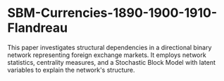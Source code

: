 # SBM-Currencies-1890-1900-1910-Flandreau
This paper investigates structural dependencies in a directional binary network representing foreign exchange markets. It employs network statistics, centrality measures, and a Stochastic Block Model with latent variables to explain the network's structure.
